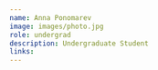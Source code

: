```yaml
---
name: Anna Ponomarev
image: images/photo.jpg
role: undergrad
description: Undergraduate Student
links:
---
```


